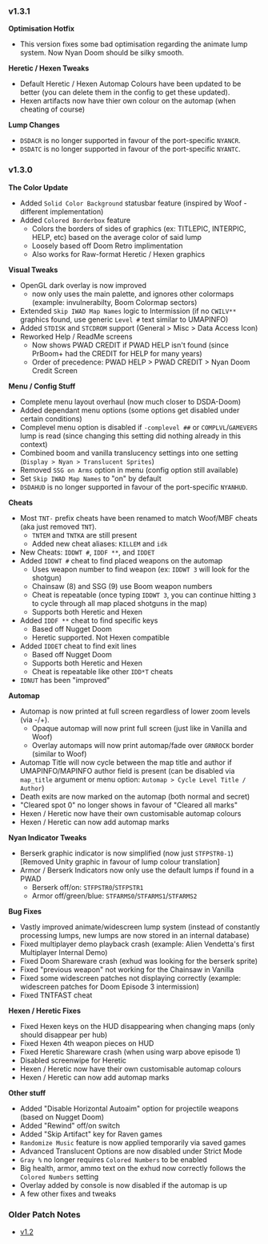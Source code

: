 ### v1.3.1

**Optimisation Hotfix**
- This version fixes some bad optimisation regarding the animate lump system. Now Nyan Doom should be silky smooth.

**Heretic / Hexen Tweaks**
- Default Heretic / Hexen Automap Colours have been updated to be better (you can delete them in the config to get these updated).
- Hexen artifacts now have thier own colour on the automap (when cheating of course)

**Lump Changes**
- `DSDACR` is no longer supported in favour of the port-specific `NYANCR`.
- `DSDATC` is no longer supported in favour of the port-specific `NYANTC`.

### v1.3.0

**The Color Update**
- Added `Solid Color Background` statusbar feature (inspired by Woof - different implementation)
- Added `Colored Borderbox` feature
  - Colors the borders of sides of graphics (ex: TITLEPIC, INTERPIC, HELP, etc) based on the average color of said lump
  - Loosely based off Doom Retro implimentation
  - Also works for Raw-format Heretic / Hexen graphics

**Visual Tweaks**
- OpenGL dark overlay is now improved
  - now only uses the main palette, and ignores other colormaps (example: invulnerabilty, Boom Colormap sectors)
- Extended `Skip IWAD Map Names` logic to Intermission (if no `CWILV**` graphics found, use generic `Level #` text similar to UMAPINFO)
- Added `STDISK` and `STCDROM` support (General > Misc > Data Access Icon)
- Reworked Help / ReadMe screens
  - Now shows PWAD CREDIT if PWAD HELP isn't found (since PrBoom+ had the CREDIT for HELP for many years)
  - Order of precedence: PWAD HELP > PWAD CREDIT > Nyan Doom Credit Screen

**Menu / Config Stuff**
- Complete menu layout overhaul (now much closer to DSDA-Doom)
- Added dependant menu options (some options get disabled under certain conditions)
- Complevel menu option is disabled if `-complevel ##` or `COMPLVL`/`GAMEVERS` lump is read (since changing this setting did nothing already in this context)
- Combined boom and vanilla translucency settings into one setting (`Display > Nyan > Translucent Sprites`)
- Removed `SSG on Arms` option in menu (config option still available)
- Set `Skip IWAD Map Names` to "on" by default
- `DSDAHUD` is no longer supported in favour of the port-specific `NYANHUD`.

**Cheats**
- Most `TNT-` prefix cheats have been renamed to match Woof/MBF cheats (aka just removed `TNT`).
  - `TNTEM` and `TNTKA` are still present
  - Added new cheat aliases: `KILLEM` and `idk`
- New Cheats: `IDDWT #`, `IDDF **`, and `IDDET`
- Added `IDDWT #` cheat to find placed weapons on the automap
  - Uses weapon number to find weapon (ex: `IDDWT 3` will look for the shotgun)
  - Chainsaw (8) and SSG (9) use Boom weapon numbers
  - Cheat is repeatable (once typing `IDDWT 3`, you can continue hitting `3` to cycle through all map placed shotguns in the map)
  - Supports both Heretic and Hexen
- Added `IDDF **` cheat to find specific keys
  - Based off Nugget Doom
  - Heretic supported. Not Hexen compatible
- Added `IDDET` cheat to find exit lines
  - Based off Nugget Doom
  - Supports both Heretic and Hexen
  - Cheat is repeatable like other `IDD*T` cheats
- `IDNUT` has been "improved"

**Automap**
- Automap is now printed at full screen regardless of lower zoom levels (via -/+).
  - Opaque automap will now print full screen (just like in Vanilla and Woof)
  - Overlay automaps will now print automap/fade over `GRNROCK` border (similar to Woof)
- Automap Title will now cycle between the map title and author if UMAPINFO/MAPINFO author field is present (can be disabled via `map_title` argument or menu option: `Automap > Cycle Level Title / Author`)
- Death exits are now marked on the automap (both normal and secret)
- "Cleared spot 0" no longer shows in favour of "Cleared all marks"
- Hexen / Heretic now have their own customisable automap colours
- Hexen / Heretic can now add automap marks

**Nyan Indicator Tweaks**
- Berserk graphic indicator is now simplified (now just `STFPSTR0-1`) [Removed Unity graphic in favour of lump colour translation]
- Armor / Berserk Indicators now only use the default lumps if found in a PWAD
  - Berserk off/on:       `STFPSTR0`/`STFPSTR1`
  - Armor off/green/blue: `STFARMS0`/`STFARMS1`/`STFARMS2`

**Bug Fixes**
- Vastly improved animate/widescreen lump system (instead of constantly processing lumps, new lumps are now stored in an internal database)
- Fixed multiplayer demo playback crash (example: Alien Vendetta's first Multiplayer Internal Demo)
- Fixed Doom Shareware crash (exhud was looking for the berserk sprite)
- Fixed "previous weapon" not working for the Chainsaw in Vanilla
- Fixed some widescreen patches not displaying correctly (example: widescreen patches for Doom Episode 3 intermission)
- Fixed TNTFAST cheat

**Hexen / Heretic Fixes**
- Fixed Hexen keys on the HUD disappearing when changing maps (only should disappear per hub)
- Fixed Hexen 4th weapon pieces on HUD
- Fixed Heretic Shareware crash (when using warp above episode 1)
- Disabled screenwipe for Heretic
- Hexen / Heretic now have their own customisable automap colours
- Hexen / Heretic can now add automap marks

**Other stuff**
- Added "Disable Horizontal Autoaim" option for projectile weapons (based on Nugget Doom)
- Added "Rewind" off/on switch
- Added "Skip Artifact" key for Raven games
- `Randomize Music` feature is now applied temporarily via saved games
- Advanced Translucent Options are now disabled under Strict Mode
- `Gray %` no longer requires `Colored Numbers` to be enabled
- Big health, armor, ammo text on the exhud now correctly follows the `Colored Numbers` setting
- Overlay added by console is now disabled if the automap is up
- A few other fixes and tweaks

### Older Patch Notes
- [v1.2](/patch_notes/v1.2.md)